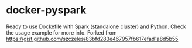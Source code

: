 # docker-pyspark
Ready to use Dockefile with Spark (standalone cluster) and Python. Check the usage example for more info.
Forked from https://gist.github.com/szczeles/83bfd283e467957fb617efad1a8d5b55

